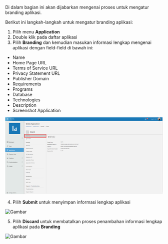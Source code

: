 Di dalam bagian ini akan dijabarkan mengenai proses untuk mengatur branding aplikasi. 

Berikut ini langkah-langkah untuk mengatur branding aplikasi:

1. Pilih menu **Application**
2. Double klik pada daftar aplikasi
3. Pilih **Branding** dan kemudian masukan informasi lengkap mengenai aplikasi dengan field-field di bawah ini:

- Name
- Home Page URL
- Terms of Service URL
- Privacy Statement URL
- Publisher Domain
- Requirements
- Programs
- Database
- Technologies
- Description
- Screenshot Application

![Gambar](_static/Gambar3.5.1_1.png/?sanitize=true)

4. Pilih **Submit** untuk menyimpan informasi lengkap aplikasi

![Gambar](_static/Gambar3.5.1_2.png/?sanitize=true)

5. Pilih **Discard** untuk membatalkan proses penambahan informasi lengkap aplikasi pada **Branding**

![Gambar](_static/Gambar3.5.1_3.png/?sanitize=true)